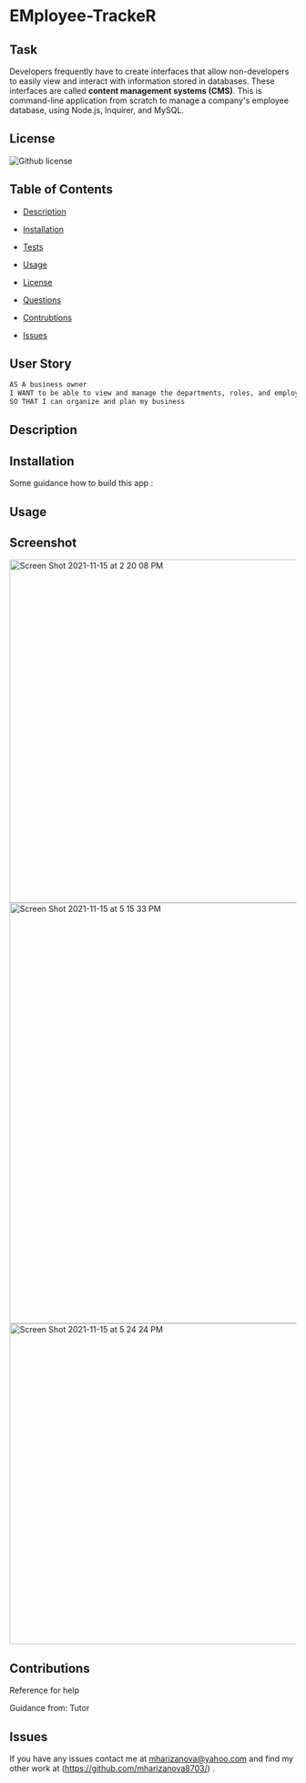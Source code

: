 # EMployee-TrackeR
## Task

Developers frequently have to create interfaces that allow non-developers to easily view and interact with information stored in databases. These interfaces are called **content management systems (CMS)**. This is  command-line application from scratch to manage a company's employee database, using Node.js, Inquirer, and MySQL.
 
 
 

  ## License 
 ![Github license](https://img.shields.io/badge/ISC-License%20-pink)
    


  ## Table of Contents

  * [Description](#Description)
  * [Installation](#Installation)
  * [Tests](#Tests)
  * [Usage](#Tests)
  
 * [License](#License)

  * [Questions](#Questions)
  * [Contrubtions](#Contributions)
  * [Issues](#Contributions)

  ## User Story


```md
AS A business owner
I WANT to be able to view and manage the departments, roles, and employees in my company
SO THAT I can organize and plan my business
```



  ## Description
  




  ## Installation
  
   Some guidance  how to build  this app :
 


 

  
  




  ## Usage
  
  

   ## Screenshot
   
   
   
   <img width="602" alt="Screen Shot 2021-11-15 at 2 20 08 PM" src="https://user-images.githubusercontent.com/85656320/141841199-ad93eee9-f031-4f7d-9305-e7648cdee06f.png">

<img width="738" alt="Screen Shot 2021-11-15 at 5 15 33 PM" src="https://user-images.githubusercontent.com/85656320/141862569-491800b8-1f0a-42ea-94f6-b18893342fec.png">
  
<img width="563" alt="Screen Shot 2021-11-15 at 5 24 24 PM" src="https://user-images.githubusercontent.com/85656320/141862829-fc19ab3f-d444-40fa-86ff-93fb1e5a0202.png">
 

   


    

  ## Contributions

  
  
 Reference for help 
 
  Guidance from: Tutor
     

  ## Issues

  If you have any issues contact me at mharizanova@yahoo.com and find my other work at (https://github.com/mharizanova8703/) .
